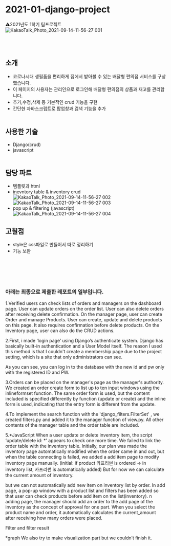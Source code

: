 # 2021-01-django-project
⚠️2021년도 1학기 팀프로젝트<br>
![KakaoTalk_Photo_2021-09-14-11-56-27 001](https://user-images.githubusercontent.com/82802784/133187420-99bd078f-d7d9-471e-bbd5-7fcb2e364c9b.jpeg)

<br><br>
## 소개
+ 코로나시대 생필품을 편리하게 집에서 받아볼 수 있는 배달형 편의점 서비스를 구상했습니다.<br>
+ 이 페이지의 사용자는 관리인으로 로그인해 배달형 편의점의 상품과 재고를 관리합니다.<br>
+ 추가,수정,삭제 등 기본적인 crud 기능을 구현<br>
+ 간단한 자바스크립트로 팝업창과 검색 기능을 추가<br><br>


## 사용한 기술
+ Django(crud)
+ javascript<br><br>


## 담당 파트
+ 템플릿과 html
+ inevntory table & inventory crud
![KakaoTalk_Photo_2021-09-14-11-56-27 002](https://user-images.githubusercontent.com/82802784/133187469-f1fca908-0be6-4840-991b-0a0fc6633bf6.jpeg)
![KakaoTalk_Photo_2021-09-14-11-56-27 003](https://user-images.githubusercontent.com/82802784/133187467-6a554af0-95cf-45f6-b2a3-8b6c29163a08.jpeg)
+ pop up & filtering (javascript)
![KakaoTalk_Photo_2021-09-14-11-56-27 004](https://user-images.githubusercontent.com/82802784/133187462-20a2c9ca-97a1-4745-961c-31904088ab5b.jpeg)

## 고칠점
+ style은 css파일로 만들어서 따로 정리하기
+ 기능 보완




<br><br><br><br>
### 아래는 최종으로 제출한 레포트의 일부입니다.<br>
1.Verified users can check lists of orders and managers on the dashboard page. 
User can update orders on the order list. User can also delete orders after receiving delete confirmation. 
On the manager page, user can create Order and manage Products. User can create, update and delete products on this page. 
It also requires confirmation before delete products. On the Inventory page, user can also do the CRUD actions.

2.First, i made ‘login page’ using Django’s authenticate system.
Django has basically built-in authentication and a User Model itself.
The reason I used this method is that I couldn't create a membership page due to the project setting, which is a site that only administrators can see.

As you can see, you can log in to the database with the new id and pw only with the registered ID and PW.

3.Orders can be placed on the manager's page as the manager's authority. 
We created an order create form to list up to ten input windows using the inlineformset function. 
The same order form is used, but the content included is specified differently by function (update or create) 
and the inline form is used, indicating that the entry form is different from the update.

4.To implement the search function with the 'django_filters.FilterSet' ,
we created filters.py and added it to the manager function of view.py. All other contents of the manager table and the order table are included.

5.*JavaScript When a user update or delete inventory item, the script ‘update/delete id: *’ appears to check one more time.
We failed to link the order table with the inventory table. 
Initially, our plan was made the inventory page automatically modified when the order came in and out, but when the table connecting is failed,
we added a add item page to modify inventory page manually. (initial: if product 카프리썬 is ordered
-> in inventory list, 카프리썬 is automatically added) But for now we can calculate the current amount of inventory.

but we can not automatically add new item on inventory list by order. 
In add page, a pop-up window with a product list and filters has been added so that user can check products before add item on the list(inventory). 
n adding page, the manager should add an order to the add page of the inventory as the concept of approval for one part.
When you select the product name and order, it automatically calculates the current_amount after receiving how many orders were placed.

Filter and filter result

*graph We also try to make visualization part but we couldn’t finish it.
